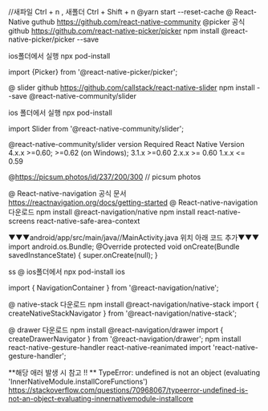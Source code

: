 //새파일 Ctrl + n , 새폴더 Ctrl + Shift + n
@yarn start --reset-cache
@ React-Native guthub https://github.com/react-native-community
@picker 공식 github https://github.com/react-native-picker/picker
npm install @react-native-picker/picker --save

ios폴더에서 실행
npx pod-install
 
 import {Picker} from '@react-native-picker/picker';

@ slider github https://github.com/callstack/react-native-slider
npm install --save @react-native-community/slider

ios 폴더에서 실행
npx pod-install
 
 import Slider from '@react-native-community/slider';
 
@react-native-community/slider version	Required React Native Version
4.x.x	>=0.60; >=0.62 (on Windows);
3.1.x	>=0.60
2.x.x	>= 0.60
1.x.x	<= 0.59
 

@https://picsum.photos/id/237/200/300 // picsum photos 

@ React-native-navigation 공식 문서 https://reactnavigation.org/docs/getting-started
@ React-native-navigation 다운로드
npm install @react-navigation/native
npm install react-native-screens react-native-safe-area-context

▼▼▼android/app/src/main/java/<your package name>/MainActivity.java 위치 아래 코드 추가▼▼▼
import android.os.Bundle;
@Override
protected void onCreate(Bundle savedInstanceState) {
  super.onCreate(null);
}
 
ss
@ ios폴더에서
npx pod-install ios


import { NavigationContainer } from '@react-navigation/native';

@ native-stack 다운로드
npm install @react-navigation/native-stack
import { createNativeStackNavigator } from '@react-navigation/native-stack';

@ drawer 다운로드
npm install @react-navigation/drawer
import { createDrawerNavigator } from '@react-navigation/drawer';
npm install react-native-gesture-handler react-native-reanimated
import 'react-native-gesture-handler';


**해당 애러 발생 시 참고 !! **
TypeError: undefined is not an object (evaluating 'InnerNativeModule.installCoreFunctions')
https://stackoverflow.com/questions/70968067/typeerror-undefined-is-not-an-object-evaluating-innernativemodule-installcore